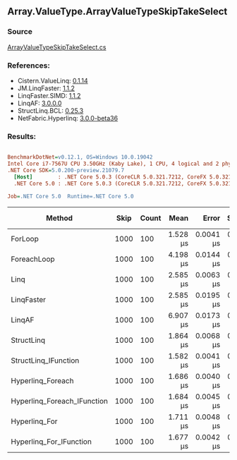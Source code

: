 ﻿## Array.ValueType.ArrayValueTypeSkipTakeSelect

### Source
[ArrayValueTypeSkipTakeSelect.cs](../LinqBenchmarks/Array/ValueType/ArrayValueTypeSkipTakeSelect.cs)

### References:
- Cistern.ValueLinq: [0.1.14](https://www.nuget.org/packages/Cistern.ValueLinq/0.1.14)
- JM.LinqFaster: [1.1.2](https://www.nuget.org/packages/JM.LinqFaster/1.1.2)
- LinqFaster.SIMD: [1.1.2](https://www.nuget.org/packages/LinqFaster.SIMD/1.0.3)
- LinqAF: [3.0.0.0](https://www.nuget.org/packages/LinqAF/3.0.0.0)
- StructLinq.BCL: [0.25.3](https://www.nuget.org/packages/StructLinq.BCL/0.25.3)
- NetFabric.Hyperlinq: [3.0.0-beta36](https://www.nuget.org/packages/NetFabric.Hyperlinq/3.0.0-beta36)

### Results:
``` ini

BenchmarkDotNet=v0.12.1, OS=Windows 10.0.19042
Intel Core i7-7567U CPU 3.50GHz (Kaby Lake), 1 CPU, 4 logical and 2 physical cores
.NET Core SDK=5.0.200-preview.21079.7
  [Host]        : .NET Core 5.0.3 (CoreCLR 5.0.321.7212, CoreFX 5.0.321.7212), X64 RyuJIT
  .NET Core 5.0 : .NET Core 5.0.3 (CoreCLR 5.0.321.7212, CoreFX 5.0.321.7212), X64 RyuJIT

Job=.NET Core 5.0  Runtime=.NET Core 5.0  

```
|                      Method | Skip | Count |     Mean |     Error |    StdDev | Ratio | RatioSD |  Gen 0 | Gen 1 | Gen 2 | Allocated |
|---------------------------- |----- |------ |---------:|----------:|----------:|------:|--------:|-------:|------:|------:|----------:|
|                     ForLoop | 1000 |   100 | 1.528 μs | 0.0041 μs | 0.0036 μs |  1.00 |    0.00 |      - |     - |     - |         - |
|                 ForeachLoop | 1000 |   100 | 4.198 μs | 0.0144 μs | 0.0135 μs |  2.75 |    0.01 | 0.0153 |     - |     - |      32 B |
|                        Linq | 1000 |   100 | 2.585 μs | 0.0063 μs | 0.0056 μs |  1.69 |    0.01 | 0.1183 |     - |     - |     248 B |
|                  LinqFaster | 1000 |   100 | 2.585 μs | 0.0195 μs | 0.0173 μs |  1.69 |    0.01 | 5.7678 |     - |     - |   12072 B |
|                      LinqAF | 1000 |   100 | 6.907 μs | 0.0173 μs | 0.0153 μs |  4.52 |    0.02 |      - |     - |     - |         - |
|                  StructLinq | 1000 |   100 | 1.864 μs | 0.0068 μs | 0.0063 μs |  1.22 |    0.00 | 0.0458 |     - |     - |      96 B |
|        StructLinq_IFunction | 1000 |   100 | 1.582 μs | 0.0041 μs | 0.0036 μs |  1.04 |    0.00 |      - |     - |     - |         - |
|           Hyperlinq_Foreach | 1000 |   100 | 1.686 μs | 0.0040 μs | 0.0037 μs |  1.10 |    0.00 |      - |     - |     - |         - |
| Hyperlinq_Foreach_IFunction | 1000 |   100 | 1.684 μs | 0.0045 μs | 0.0040 μs |  1.10 |    0.00 |      - |     - |     - |         - |
|               Hyperlinq_For | 1000 |   100 | 1.711 μs | 0.0048 μs | 0.0045 μs |  1.12 |    0.00 |      - |     - |     - |         - |
|     Hyperlinq_For_IFunction | 1000 |   100 | 1.677 μs | 0.0042 μs | 0.0037 μs |  1.10 |    0.00 |      - |     - |     - |         - |
